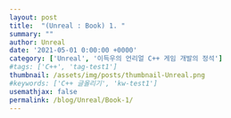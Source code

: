 ```yaml
---
layout: post
title:  "(Unreal : Book) 1. "
summary: ""
author: Unreal
date: '2021-05-01 0:00:00 +0000'
category: ['Unreal', '이득우의 언리얼 C++ 게임 개발의 정석']
#tags: ['C++', 'tag-test1']
thumbnail: /assets/img/posts/thumbnail-Unreal.png
#keywords: ['C++ 글올리기', 'kw-test1']
usemathjax: false
permalink: /blog/Unreal/Book-1/
---
```



